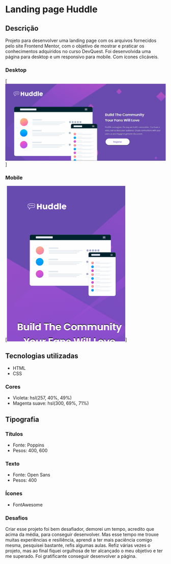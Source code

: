 # Landing page Huddle
## Descrição
Projeto para desenvolver uma landing page com os arquivos fornecidos pelo site Frontend Mentor, com o objetivo de mostrar e praticar os conhecimentos adquiridos no curso DevQuest.
Foi desenvolvida uma página para desktop e um responsivo para mobile.
Com ícones clicáveis.
### Desktop
[<img src="./Animação-tela-desktop.gif" alt="tela do projeto landing page huddle">]
### Mobile
[<img src="./Animação-tela-mobile.gif" alt="tela do projeto landing page huddle">]
## Tecnologias utilizadas
- HTML
- CSS
### Cores
- Violeta: hsl(257, 40%, 49%)
- Magenta suave: hsl(300, 69%, 71%)
## Tipografia
### Títulos
- Fonte: Poppins
- Pesos: 400, 600
### Texto
- Fonte: Open Sans
- Pesos: 400
### Ícones
- FontAwesome

### Desafios
Criar esse projeto foi bem desafiador, demorei um tempo, acredito que acima da média, para conseguir desenvolver. Mas esse tempo me trouxe muitas experiências e resiliência, aprendi a ter mais paciência comigo mesma, pesquisei bastante, refis algumas aulas. Refiz várias vezes o projeto, mas ao final fiquei orgulhosa de ter alcançado o meu objetivo e ter me superado.
Foi gratificante conseguir desenvolver a página.